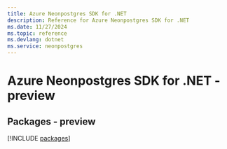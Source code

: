 ```yaml
---
title: Azure Neonpostgres SDK for .NET
description: Reference for Azure Neonpostgres SDK for .NET
ms.date: 11/27/2024
ms.topic: reference
ms.devlang: dotnet
ms.service: neonpostgres
---
```

# Azure Neonpostgres SDK for .NET - preview
## Packages - preview
[!INCLUDE [packages](neonpostgres-index.md)]
